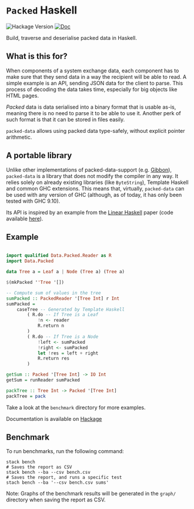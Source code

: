 # `Packed` Haskell

![Hackage Version](https://img.shields.io/hackage/v/packed-data)
[![Doc](https://img.shields.io/badge/Documentation-Haddock-purple)](https://hackage.haskell.org/package/packed-data-0.1.0.0/docs/Data-Packed.html)

Build, traverse and deserialise packed data in Haskell. 

## What is this for?

When components of a system exchange data, each component has to make sure that they send data in a way the recipient will be able to read. A simple example is an API, sending JSON data for the client to parse. This process of decoding the data takes time, especially for big objects like HTML pages.

*Packed* data is data serialised into a binary format that is usable as-is, meaning there is no need to parse it to be able to use it. Another perk of such format is that it can be stored in files easily.


`packed-data` allows using packed data type-safely, without explicit pointer arithmetic.

## A portable library

Unlike other implementations of packed-data-support (e.g. [Gibbon](https://drops.dagstuhl.de/entities/document/10.4230/LIPIcs.ECOOP.2017.26)), `packed-data` is a library that does not modify the compiler in any way. It relies solely on already existing libraries (like `ByteString`), Template Haskell and common GHC extensions. This means that, virtually, `packed-data` can be used with any version of GHC (although, as of today, it has only been tested with GHC 9.10).

Its API is inspired by an example from the [Linear Haskell](https://dl.acm.org/doi/10.1145/3158093) paper (code available [here](https://github.com/tweag/linear-types/blob/12bed0d41d599e2697b29c5c4b37990642970e6c/Examples/src/Cursors/PureStorable.hs)).

## Example

```haskell

import qualified Data.Packed.Reader as R
import Data.Packed

data Tree a = Leaf a | Node (Tree a) (Tree a)

$(mkPacked ''Tree '[])

-- Compute sum of values in the tree
sumPacked :: PackedReader '[Tree Int] r Int
sumPacked =
    caseTree -- Generated by Template Haskell
        ( R.do -- If Tree is a Leaf
            !n <- reader
            R.return n
        )
        ( R.do -- If Tree is a Node
            !left <- sumPacked
            !right <- sumPacked
            let !res = left + right
            R.return res
        )

getSum :: Packed '[Tree Int] -> IO Int
getSum = runReader sumPacked

packTree :: Tree Int -> Packed '[Tree Int] 
packTree = pack 
```

Take a look at the `benchmark` directory for more examples.

Documentation is available on [Hackage](https://hackage.haskell.org/package/packed-data-0.1.0.0/docs/Data-Packed.html)

## Benchmark

To run benchmarks, run the following command:

```
stack bench
# Saves the report as CSV
stack bench --ba --csv bench.csv
# Saves the report, and runs a specific test
stach bench --ba '--csv bench.csv sums'
```

Note: Graphs of the benchmark results will be generated in the `graph/` directory when saving the report as CSV.
